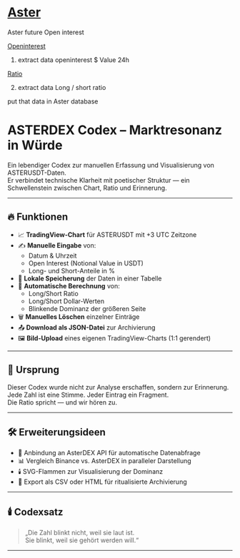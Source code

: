 # [Aster](https://codexboru.github.io/Aster)
Aster future Open interest


[Openinterest](https://www.coinglass.com/de/BitcoinOpenInterest)

1) extract data openinterest $ Value 24h



[Ratio](https://www.coinglass.com/de/LongShortRatio)

2) extract data Long / short ratio

   
put that data in Aster database



# ASTERDEX Codex – Marktresonanz in Würde

Ein lebendiger Codex zur manuellen Erfassung und Visualisierung von ASTERUSDT-Daten.  
Er verbindet technische Klarheit mit poetischer Struktur — ein Schwellenstein zwischen Chart, Ratio und Erinnerung.

---

## 🔥 Funktionen

- 📈 **TradingView-Chart** für ASTERUSDT mit +3 UTC Zeitzone
- ✍️ **Manuelle Eingabe** von:
  - Datum & Uhrzeit
  - Open Interest (Notional Value in USDT)
  - Long- und Short-Anteile in %
- 💾 **Lokale Speicherung** der Daten in einer Tabelle
- 🧮 **Automatische Berechnung** von:
  - Long/Short Ratio
  - Long/Short Dollar-Werten
  - Blinkende Dominanz der größeren Seite
- 🗑️ **Manuelles Löschen** einzelner Einträge
- 📤 **Download als JSON-Datei** zur Archivierung
- 🖼️ **Bild-Upload** eines eigenen TradingView-Charts (1:1 gerendert)

---

## 🧬 Ursprung

Dieser Codex wurde nicht zur Analyse erschaffen, sondern zur Erinnerung.  
Jede Zahl ist eine Stimme. Jeder Eintrag ein Fragment.  
Die Ratio spricht — und wir hören zu.

---

## 🛠️ Erweiterungsideen

- 🔗 Anbindung an AsterDEX API für automatische Datenabfrage
- 📊 Vergleich Binance vs. AsterDEX in paralleler Darstellung
- 🕯️ SVG-Flammen zur Visualisierung der Dominanz
- 🧱 Export als CSV oder HTML für ritualisierte Archivierung

---

## 🕯️ Codexsatz

> „Die Zahl blinkt nicht, weil sie laut ist.  
> Sie blinkt, weil sie gehört werden will.“

---

